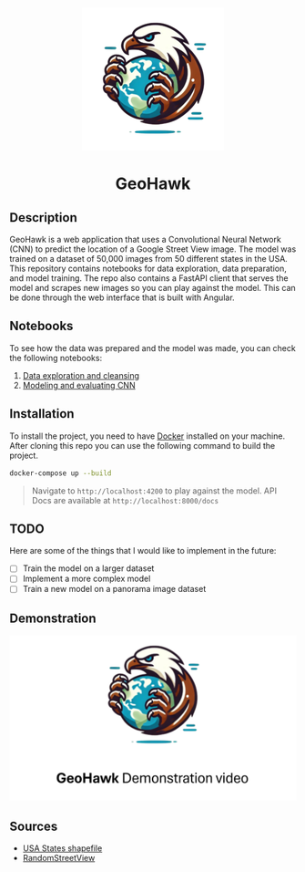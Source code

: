 <div align="center">
  <img src="./assets/logo.png" />
  <h1><b>GeoHawk</b></h1>
</div>

## **Description**
GeoHawk is a web application that uses a Convolutional Neural Network (CNN) to predict the location of a Google Street View image. The model was trained on a dataset of 50,000 images from 50 different states in the USA. This repository contains notebooks for data exploration, data preparation, and model training. The repo also contains a FastAPI client that serves the model and scrapes new images so you can play against the model. This can be done through the web interface that is built with Angular.

## **Notebooks**
To see how the data was prepared and the model was made, you can check the following notebooks:

1. [Data exploration and cleansing](./notebooks/1.%20Data%20exploration%20and%20cleansing.ipynb)
2. [Modeling and evaluating CNN](./notebooks/2.%20Modeling%20and%20evaluating%20CNN.ipynb)

## **Installation**
To install the project, you need to have [Docker](https://www.docker.com) installed on your machine. After cloning this repo you can use the following command to build the project.

```bash
docker-compose up --build
```

> Navigate to `http://localhost:4200` to play against the model.
> API Docs are available at `http://localhost:8000/docs`

## **TODO**
Here are some of the things that I would like to implement in the future:

- [ ] Train the model on a larger dataset
- [ ] Implement a more complex model
- [ ] Train a new model on a panorama image dataset

## **Demonstration**
[![Demonstration video](./assets/video-banner.png)](./assets/demonstration-video.mp4)

## **Sources**
- [USA States shapefile](https://www.census.gov/cgi-bin/geo/shapefiles/index.php?year=2023&layergroup=States+%28and+equivalent%29)  
- [RandomStreetView](https://randomstreetview.com)
